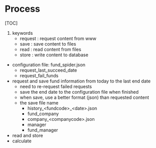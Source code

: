 # Process

[TOC]

1. keywords
    * request : request content from www
    * save : save content to files
    * read : read content from files
    * store : write content to database
* configuration file: fund_spider.json
    * request_last_succeed_date
    * request_fail_funds
* request and save fund information from today to the last end date
    * need to re-request failed requests
    * save the end date to the configuration file when finished
    * when save, use a better format (json) than requested content
    * the save file name
        * history\_&lt;fundcode&gt;\_&lt;date&gt;.json
        * fund_company
        * company\_&lt;companycode&gt;.json
        * manager
        * fund_manager
* read and store
* calculate
    